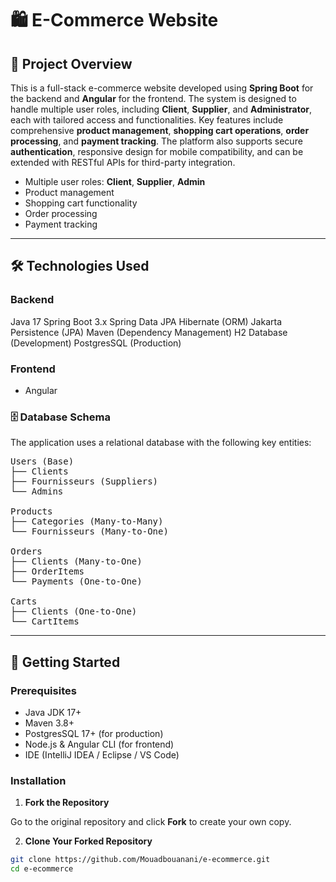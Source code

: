 # 🛍️ E-Commerce Website

## 📌 Project Overview

This is a full-stack e-commerce website developed using **Spring Boot** for the backend and **Angular** for the frontend. The system is designed to handle multiple user roles, including **Client**, **Supplier**, and **Administrator**, each with tailored access and functionalities. Key features include comprehensive **product management**, **shopping cart operations**, **order processing**, and **payment tracking**. The platform also supports secure **authentication**, responsive design for mobile compatibility, and can be extended with RESTful APIs for third-party integration.
- Multiple user roles: **Client**, **Supplier**, **Admin**
- Product management
- Shopping cart functionality
- Order processing
- Payment tracking

---

## 🛠️ Technologies Used

### Backend

 Java 17
 Spring Boot 3.x
 Spring Data JPA
 Hibernate (ORM)
 Jakarta Persistence (JPA)
 Maven (Dependency Management)
 H2 Database (Development)
 PostgresSQL (Production)

### Frontend

- Angular

### 🗄️ Database Schema

The application uses a relational database with the following key entities:

<pre>
Users (Base)
├── Clients
├── Fournisseurs (Suppliers)
└── Admins

Products
├── Categories (Many-to-Many)
└── Fournisseurs (Many-to-One)

Orders
├── Clients (Many-to-One)
├── OrderItems
└── Payments (One-to-One)

Carts
├── Clients (One-to-One)
└── CartItems
</pre>
---

## 🚀 Getting Started

### Prerequisites

- Java JDK 17+
- Maven 3.8+
- PostgresSQL 17+ (for production)
- Node.js & Angular CLI (for frontend)
- IDE (IntelliJ IDEA / Eclipse / VS Code)

### Installation

1. **Fork the Repository**

Go to the original repository and click **Fork** to create your own copy.

2. **Clone Your Forked Repository**

```bash
git clone https://github.com/Mouadbouanani/e-ecommerce.git
cd e-ecommerce

